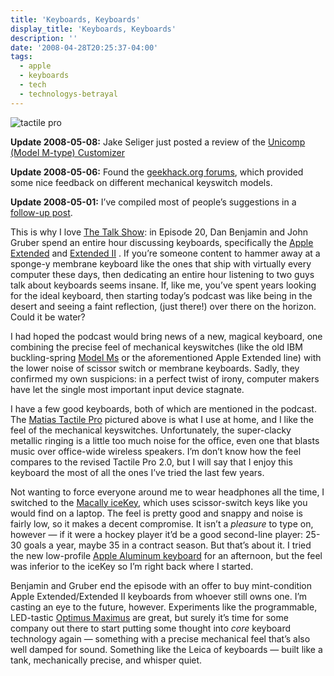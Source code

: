 ```yaml
---
title: 'Keyboards, Keyboards'
display_title: 'Keyboards, Keyboards'
description: ''
date: '2008-04-28T20:25:37-04:00'
tags:
  - apple
  - keyboards
  - tech
  - technologys-betrayal
---
```

![tactile pro](tactilepro.jpg "Matias Tactile Pro")

**Update 2008-05-08:** Jake Seliger just posted a review of the [Unicomp (Model M-type) Customizer](http://jseliger.wordpress.com/2008/05/07/product-review-unicomp-customizer-keyboard/)

**Update 2008-05-06:** Found the [geekhack.org forums](http://geekhack.org/forumdisplay.php?f=7), which provided some nice feedback on different mechanical keyswitch models.

**Update 2008-05-01:** I’ve compiled most of people’s suggestions in a [follow-up post](http://dirtystylus.com/2008/04/30/keyboards-extended-ii/).

This is why I love [The Talk Show](http://thetalkshow.net/): in Episode 20, Dan Benjamin and John Gruber spend an entire hour discussing keyboards, specifically the [Apple Extended](http://lowendmac.com/thomas/06/1013.html) and [Extended II](http://lowendmac.com/thomas/06/1019.html) . If you’re someone content to hammer away at a sponge-y membrane keyboard like the ones that ship with virtually every computer these days, then dedicating an entire hour listening to two guys talk about keyboards seems insane. If, like me, you’ve spent years looking for the ideal keyboard, then starting today’s podcast was like being in the desert and seeing a faint reflection, (just there!) over there on the horizon. Could it be water?

I had hoped the podcast would bring news of a new, magical keyboard, one combining the precise feel of mechanical keyswitches (like the old IBM buckling-spring [Model Ms](http://www.clickykeyboards.com/) or the aforementioned Apple Extended line) with the lower noise of scissor switch or membrane keyboards. Sadly, they confirmed my own suspicions: in a perfect twist of irony, computer makers have let the single most important input device stagnate.

I have a few good keyboards, both of which are mentioned in the podcast. The [Matias Tactile Pro](http://matias.ca/tactilepro/) pictured above is what I use at home, and I like the feel of the mechanical keyswitches. Unfortunately, the super-clacky metallic ringing is a little too much noise for the office, even one that blasts music over office-wide wireless speakers. I’m don’t know how the feel compares to the revised Tactile Pro 2.0, but I will say that I enjoy this keyboard the most of all the ones I’ve tried the last few years.

Not wanting to force everyone around me to wear headphones all the time, I switched to the [Macally iceKey](http://www.macally.com/en/Product/ArticleShow.asp?ArticleID=147), which uses scissor-switch keys like you would find on a laptop. The feel is pretty good and snappy and noise is fairly low, so it makes a decent compromise. It isn’t a *pleasure* to type on, however — if it were a hockey player it’d be a good second-line player: 25-30 goals a year, maybe 35 in a contract season. But that’s about it. I tried the new low-profile [Apple Aluminum keyboard](http://www.apple.com/keyboard/) for an afternoon, but the feel was inferior to the iceKey so I’m right back where I started.

Benjamin and Gruber end the episode with an offer to buy mint-condition Apple Extended/Extended II keyboards from whoever still owns one. I’m casting an eye to the future, however. Experiments like the programmable, LED-tastic [Optimus Maximus](http://www.artlebedev.com/everything/optimus/) are great, but surely it’s time for some company out there to start putting some thought into *core* keyboard technology again — something with a precise mechanical feel that’s also well damped for sound. Something like the Leica of keyboards — built like a tank, mechanically precise, and whisper quiet.
